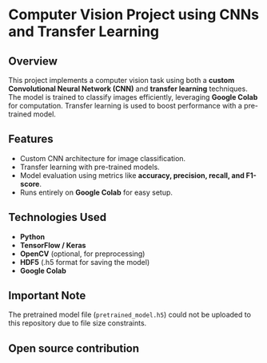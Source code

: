 # Computer Vision Project using CNNs and Transfer Learning

## Overview
This project implements a computer vision task using both a **custom Convolutional Neural Network (CNN)** and **transfer learning** techniques. The model is trained to classify images efficiently, leveraging **Google Colab** for computation. Transfer learning is used to boost performance with a pre-trained model.

## Features
- Custom CNN architecture for image classification.
- Transfer learning with pre-trained models.
- Model evaluation using metrics like **accuracy, precision, recall, and F1-score**.
- Runs entirely on **Google Colab** for easy setup.

## Technologies Used
- **Python**  
- **TensorFlow / Keras**  
- **OpenCV** (optional, for preprocessing)  
- **HDF5** (.h5 format for saving the model)  
- **Google Colab**

## Important Note
The pretrained model file (`pretrained_model.h5`) could not be uploaded to this repository due to file size constraints.

## Open source contribution
